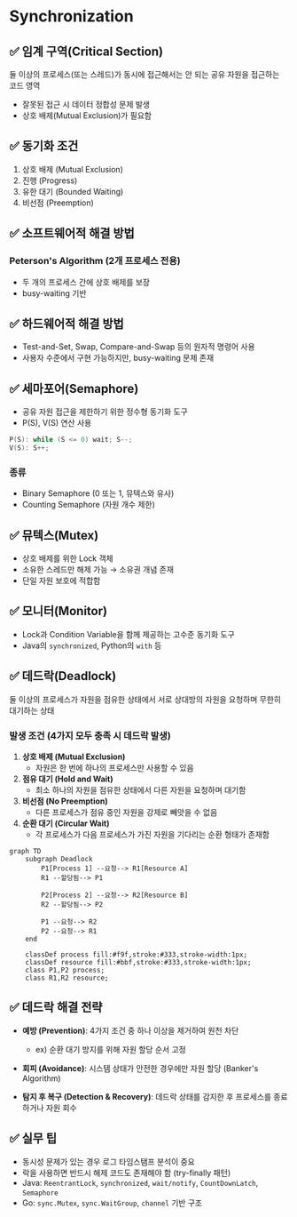 # Synchronization

## ✅ 임계 구역(Critical Section)

둘 이상의 프로세스(또는 스레드)가 동시에 접근해서는 안 되는 공유 자원을 접근하는 코드 영역

- 잘못된 접근 시 데이터 정합성 문제 발생
- 상호 배제(Mutual Exclusion)가 필요함

## ✅ 동기화 조건

1. 상호 배제 (Mutual Exclusion)
2. 진행 (Progress)
3. 유한 대기 (Bounded Waiting)
4. 비선점 (Preemption)

## ✅ 소프트웨어적 해결 방법

### Peterson's Algorithm (2개 프로세스 전용)

- 두 개의 프로세스 간에 상호 배제를 보장
- busy-waiting 기반

## ✅ 하드웨어적 해결 방법

- Test-and-Set, Swap, Compare-and-Swap 등의 원자적 명령어 사용
- 사용자 수준에서 구현 가능하지만, busy-waiting 문제 존재

## ✅ 세마포어(Semaphore)

- 공유 자원 접근을 제한하기 위한 정수형 동기화 도구
- P(S), V(S) 연산 사용

```c
P(S): while (S <= 0) wait; S--;
V(S): S++;
```

### 종류

- Binary Semaphore (0 또는 1, 뮤텍스와 유사)
- Counting Semaphore (자원 개수 제한)

## ✅ 뮤텍스(Mutex)

- 상호 배제를 위한 Lock 객체
- 소유한 스레드만 해제 가능 → 소유권 개념 존재
- 단일 자원 보호에 적합함

## ✅ 모니터(Monitor)

- Lock과 Condition Variable을 함께 제공하는 고수준 동기화 도구
- Java의 `synchronized`, Python의 `with` 등

## ✅ 데드락(Deadlock)

둘 이상의 프로세스가 자원을 점유한 상태에서 서로 상대방의 자원을 요청하며 무한히 대기하는 상태

### 발생 조건 (4가지 모두 충족 시 데드락 발생)

1. **상호 배제 (Mutual Exclusion)**
   - 자원은 한 번에 하나의 프로세스만 사용할 수 있음
2. **점유 대기 (Hold and Wait)**
   - 최소 하나의 자원을 점유한 상태에서 다른 자원을 요청하며 대기함
3. **비선점 (No Preemption)**
   - 다른 프로세스가 점유 중인 자원을 강제로 빼앗을 수 없음
4. **순환 대기 (Circular Wait)**
   - 각 프로세스가 다음 프로세스가 가진 자원을 기다리는 순환 형태가 존재함

```mermaid
graph TD
    subgraph Deadlock
        P1[Process 1] --요청--> R1[Resource A]
        R1 --할당됨--> P1

        P2[Process 2] --요청--> R2[Resource B]
        R2 --할당됨--> P2

        P1 --요청--> R2
        P2 --요청--> R1
    end

    classDef process fill:#f9f,stroke:#333,stroke-width:1px;
    classDef resource fill:#bbf,stroke:#333,stroke-width:1px;
    class P1,P2 process;
    class R1,R2 resource;
```

## ✅ 데드락 해결 전략

- **예방 (Prevention)**: 4가지 조건 중 하나 이상을 제거하여 원천 차단

  - ex) 순환 대기 방지를 위해 자원 할당 순서 고정

- **회피 (Avoidance)**: 시스템 상태가 안전한 경우에만 자원 할당 (Banker's Algorithm)

- **탐지 후 복구 (Detection & Recovery)**: 데드락 상태를 감지한 후 프로세스를 종료하거나 자원 회수

## ✅ 실무 팁

- 동시성 문제가 있는 경우 로그 타임스탬프 분석이 중요
- 락을 사용하면 반드시 해제 코드도 존재해야 함 (try-finally 패턴)
- Java: `ReentrantLock`, `synchronized`, `wait/notify`, `CountDownLatch`, `Semaphore`
- Go: `sync.Mutex`, `sync.WaitGroup`, `channel` 기반 구조
